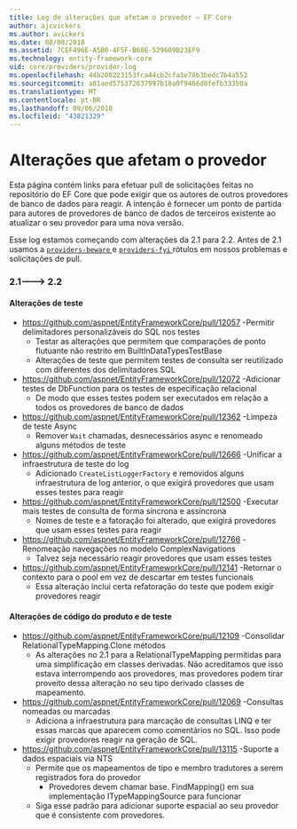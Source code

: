 ```yaml
---
title: Log de alterações que afetam o provedor – EF Core
author: ajcvickers
ms.author: avickers
ms.date: 08/08/2018
ms.assetid: 7CEF496E-A5B0-4F5F-B68E-529609B23EF9
ms.technology: entity-framework-core
uid: core/providers/provider-log
ms.openlocfilehash: 44b200223153fca44cb2cfa3e78b3bedc7b4a552
ms.sourcegitcommit: a81aed575372637997b18a0f9466d8fefb33350a
ms.translationtype: MT
ms.contentlocale: pt-BR
ms.lasthandoff: 09/06/2018
ms.locfileid: "43821329"
---
```

# <a name="provider-impacting-changes"></a>Alterações que afetam o provedor

Esta página contém links para efetuar pull de solicitações feitas no repositório do EF Core que pode exigir que os autores de outros provedores de banco de dados para reagir. A intenção é fornecer um ponto de partida para autores de provedores de banco de dados de terceiros existente ao atualizar o seu provedor para uma nova versão.

Esse log estamos começando com alterações da 2.1 para 2.2. Antes de 2.1 usamos a [ `providers-beware` ](https://github.com/aspnet/EntityFrameworkCore/labels/providers-beware) e [ `providers-fyi` ](https://github.com/aspnet/EntityFrameworkCore/labels/providers-fyi) rótulos em nossos problemas e solicitações de pull.

### <a name="21-----22"></a>2.1---> 2.2

#### <a name="test-only-changes"></a>Alterações de teste

* https://github.com/aspnet/EntityFrameworkCore/pull/12057 -Permitir delimitadores personalizáveis do SQL nos testes
  * Testar as alterações que permitem que comparações de ponto flutuante não restrito em BuiltInDataTypesTestBase
  * Alterações de teste que permitem testes de consulta ser reutilizado com diferentes dos delimitadores SQL
* https://github.com/aspnet/EntityFrameworkCore/pull/12072 -Adicionar testes de DbFunction para os testes de especificação relacional
  * De modo que esses testes podem ser executados em relação a todos os provedores de banco de dados
* https://github.com/aspnet/EntityFrameworkCore/pull/12362 -Limpeza de teste Async
  * Remover `Wait` chamadas, desnecessários async e renomeado alguns métodos de teste
* https://github.com/aspnet/EntityFrameworkCore/pull/12666 -Unificar a infraestrutura de teste do log
  * Adicionado `CreateListLoggerFactory` e removidos alguns infraestrutura de log anterior, o que exigirá provedores que usam esses testes para reagir
* https://github.com/aspnet/EntityFrameworkCore/pull/12500 -Executar mais testes de consulta de forma síncrona e assíncrona
  * Nomes de teste e a fatoração foi alterado, que exigirá provedores que usam esses testes para reagir
* https://github.com/aspnet/EntityFrameworkCore/pull/12766 -Renomeação navegações no modelo ComplexNavigations
  * Talvez seja necessário reagir provedores que usam esses testes
* https://github.com/aspnet/EntityFrameworkCore/pull/12141 -Retornar o contexto para o pool em vez de descartar em testes funcionais
  * Essa alteração inclui certa refatoração do teste que podem exigir provedores reagir


#### <a name="test-and-product-code-changes"></a>Alterações de código do produto e de teste

* https://github.com/aspnet/EntityFrameworkCore/pull/12109 -Consolidar RelationalTypeMapping.Clone métodos
  * As alterações no 2.1 para a RelationalTypeMapping permitidas para uma simplificação em classes derivadas. Não acreditamos que isso estava interrompendo aos provedores, mas provedores podem tirar proveito dessa alteração no seu tipo derivado classes de mapeamento.
* https://github.com/aspnet/EntityFrameworkCore/pull/12069 -Consultas nomeadas ou marcadas
  * Adiciona a infraestrutura para marcação de consultas LINQ e ter essas marcas que aparecem como comentários no SQL. Isso pode exigir provedores reagir na geração de SQL.
* https://github.com/aspnet/EntityFrameworkCore/pull/13115 -Suporte a dados espaciais via NTS
  * Permite que os mapeamentos de tipo e membro tradutores a serem registrados fora do provedor
    * Provedores devem chamar base. FindMapping() em sua implementação ITypeMappingSource para funcionar
  * Siga esse padrão para adicionar suporte espacial ao seu provedor que é consistente com provedores.

